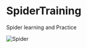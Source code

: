 # SpiderTraining
Spider learning and Practice

![Spider](https://m.qpic.cn/psb?/V14BLyqR3DKLPG/2KqzjJYysWl9GpYU.FoJBzuwd6SRetcbgSTbyYP9mkc!/b/dEEBAAAAAAAA&bo=nwSAAgAAAAARByk!&rf=viewer_4)
